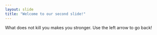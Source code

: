 ```yaml
---
layout: slide
title: "Welcome to our second slide!"
---
```

What does not kill you makes you stronger.
Use the left arrow to go back!
